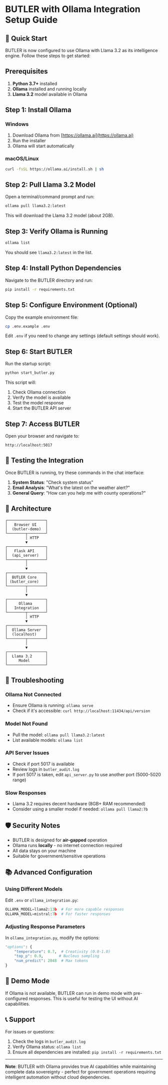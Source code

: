 # BUTLER with Ollama Integration Setup Guide

## 🚀 Quick Start

BUTLER is now configured to use Ollama with Llama 3.2 as its intelligence engine. Follow these steps to get started:

## Prerequisites

1. **Python 3.7+** installed
2. **Ollama** installed and running locally
3. **Llama 3.2** model available in Ollama

## Step 1: Install Ollama

### Windows
1. Download Ollama from [https://ollama.ai](https://ollama.ai)
2. Run the installer
3. Ollama will start automatically

### macOS/Linux
```bash
curl -fsSL https://ollama.ai/install.sh | sh
```

## Step 2: Pull Llama 3.2 Model

Open a terminal/command prompt and run:
```bash
ollama pull llama3.2:latest
```

This will download the Llama 3.2 model (about 2GB).

## Step 3: Verify Ollama is Running

```bash
ollama list
```

You should see `llama3.2:latest` in the list.

## Step 4: Install Python Dependencies

Navigate to the BUTLER directory and run:
```bash
pip install -r requirements.txt
```

## Step 5: Configure Environment (Optional)

Copy the example environment file:
```bash
cp .env.example .env
```

Edit `.env` if you need to change any settings (default settings should work).

## Step 6: Start BUTLER

Run the startup script:
```bash
python start_butler.py
```

This script will:
1. Check Ollama connection
2. Verify the model is available
3. Test the model response
4. Start the BUTLER API server

## Step 7: Access BUTLER

Open your browser and navigate to:
```
http://localhost:5017
```

## 🎯 Testing the Integration

Once BUTLER is running, try these commands in the chat interface:

1. **System Status**: "Check system status"
2. **Email Analysis**: "What's the latest on the weather alert?"
3. **General Query**: "How can you help me with county operations?"

## 📝 Architecture

```
┌─────────────────┐
│   Browser UI    │
│  (butler-demo)  │
└────────┬────────┘
         │ HTTP
         ▼
┌─────────────────┐
│   Flask API     │
│  (api_server)   │
└────────┬────────┘
         │
         ▼
┌─────────────────┐
│  BUTLER Core    │
│ (butler_core)   │
└────────┬────────┘
         │
         ▼
┌─────────────────┐
│     Ollama      │
│   Integration   │
└────────┬────────┘
         │ HTTP
         ▼
┌─────────────────┐
│  Ollama Server  │
│  (localhost)    │
└────────┬────────┘
         │
         ▼
┌─────────────────┐
│  Llama 3.2      │
│     Model       │
└─────────────────┘
```

## 🔧 Troubleshooting

### Ollama Not Connected
- Ensure Ollama is running: `ollama serve`
- Check if it's accessible: `curl http://localhost:11434/api/version`

### Model Not Found
- Pull the model: `ollama pull llama3.2:latest`
- List available models: `ollama list`

### API Server Issues
- Check if port 5017 is available
- Review logs in `butler_audit.log`
- If port 5017 is taken, edit `api_server.py` to use another port (5000-5020 range)

### Slow Responses
- Llama 3.2 requires decent hardware (8GB+ RAM recommended)
- Consider using a smaller model if needed: `ollama pull llama2:7b`

## 🛡️ Security Notes

- BUTLER is designed for **air-gapped** operation
- Ollama runs **locally** - no internet connection required
- All data stays on your machine
- Suitable for government/sensitive operations

## 📚 Advanced Configuration

### Using Different Models

Edit `.env` or `ollama_integration.py`:
```python
OLLAMA_MODEL=llama2:13b  # For more capable responses
OLLAMA_MODEL=mistral:7b  # For faster responses
```

### Adjusting Response Parameters

In `ollama_integration.py`, modify the options:
```python
"options": {
    "temperature": 0.7,  # Creativity (0.0-1.0)
    "top_p": 0.9,       # Nucleus sampling
    "num_predict": 2048  # Max tokens
}
```

## 🚨 Demo Mode

If Ollama is not available, BUTLER can run in demo mode with pre-configured responses. This is useful for testing the UI without AI capabilities.

## 📞 Support

For issues or questions:
1. Check the logs in `butler_audit.log`
2. Verify Ollama status: `ollama list`
3. Ensure all dependencies are installed: `pip install -r requirements.txt`

---

**Note**: BUTLER with Ollama provides true AI capabilities while maintaining complete data sovereignty - perfect for government operations requiring intelligent automation without cloud dependencies.